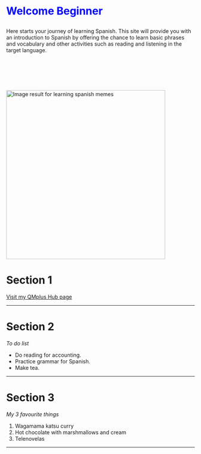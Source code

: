 <h1><p style="color:blue;">Welcome Beginner</p></h1>
<p>Here starts your journey of learning Spanish. This site will provide you with an introduction to Spanish by offering the chance to learn basic phrases and vocabulary and other activities such as reading and listening in the target language.</p>

<img class="irc_mi" class="imgLeft" 
src="https://www.fluentu.com/blog/spanish/wp-content/uploads/sites/2/2014/05/learn-spanish-vocabulary-reddit-memes.jpg" onload="typeof google==='object'&amp;&amp;google.aft&amp;&amp;google.aft(this)" width="425" height="450" style="margin-top: 84px;" alt="Image result for learning spanish memes">

<h1>Section 1</h1>

<a href="https://hub.qmplus.qmul.ac.uk/artefact/blog/view/index.php?id=558965">Visit my QMplus Hub page</a>
<hr>
<h1>Section 2</h1>
<p> <em>To do list</em> </p>
<ul>
  <li>Do reading for accounting.</li>
  <li>Practice grammar for Spanish.</li>
  <li>Make tea.</li>
  </ul>
  <hr>
  <h1>Section 3</h1>
  <p> <em>My 3 favourite things</em> </p>
  <ol>
  <li>Wagamama katsu curry</li>
  <li>Hot chocolate with marshmallows and cream</li>
  <li>Telenovelas</li>
  </ol>
  <hr>
